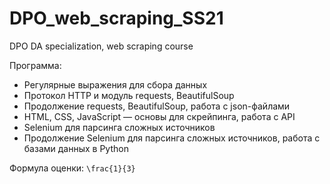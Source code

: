 # DPO_web_scraping_SS21
DPO DA specialization, web scraping course

Программа:

* Регулярные выражения для сбора данных
* Протокол HTTP и модуль requests, BeautifulSoup
* Продолжение requests, BeautifulSoup, работа с json-файлами
* HTML, CSS, JavaScript — основы для скрейпинга, работа с API
* Selenium для парсинга сложных источников
* Продолжение Selenium для парсинга сложных источников, работа с базами данных в Python

Формула оценки: ```\frac{1}{3}```
